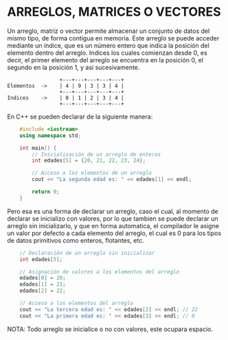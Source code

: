 # ARREGLOS, MATRICES O VECTORES

Un arreglo, matriz o vector permite almacenar un conjunto de datos del mismo tipo, de forma contigua en memoria. Este arreglo se puede acceder mediante un índice, que es un número entero que indica la posición del elemento dentro del arreglo. Indices los cuales comienzan desde 0, es decir, el primer elemento del arreglo se encuentra en la posición 0, el segundo en la posición 1, y así sucesivamente.
```text
                 +---+---+---+---+---+
Elementos  ->    | 4 | 9 | 3 | 3 | 4 |
                 +---+---+---+---+---+
Indices    ->    | 0 | 1 | 2 | 3 | 4 |
                 +---+---+---+---+---+
```

En C++ se pueden declarar de la siguiente manera:
```cpp
    #include <iostream>
    using namespace std;

    int main() {
        // Inicialización de un arreglo de enteros
        int edades[5] = {20, 21, 22, 23, 24};

        // Acceso a los elementos de un arreglo
        cout << "La segunda edad es: " << edades[1] << endl;

        return 0;
    }
```

Pero esa es una forma de declarar un arreglo, caso el cual, al momento de declarar se inicializo con valores, por lo que tambien se puede declarar un arreglo sin inicializarlo, y que en forma automatica, el compilador le asigne un valor por defecto a cada elemento del arreglo, el cual es 0 para los tipos de datos primitivos como enteros, flotantes, etc.
```cpp
    // Declaración de un arreglo sin inicializar
    int edades[5];

    // Asignación de valores a los elementos del arreglo
    edades[0] = 20;
    edades[1] = 21;
    edades[2] = 22;

    // Acceso a los elementos del arreglo
    cout << "La tercera edad es: " << edades[2] << endl; // 22
    cout << "La primera edad es: " << edades[3] << endl; // 0
```

NOTA: Todo arreglo se inicialice o no con valores, este ocupara espacio.